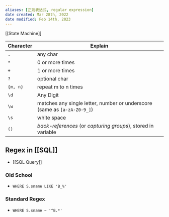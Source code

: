 ```yaml
---
aliases: [正则表达式, regular expression]
date created: Mar 28th, 2022
date modified: Feb 14th, 2023
---
```

[[State Machine]]

| Character | Explain                                                                  |
| --------- | ------------------------------------------------------------------------ |
| `.`       | any char                                                                 |
| `*`       | 0 or more times                                                          |
| `+`       | 1 or more times                                                          |
| `?`       | optional char                                                            |
| `{m, n}`  | repeat m to n times                                                      |
| `\d`      | Any Digit                                                                |
| `\w`      | matches any single letter, number or underscore (same as `[a-zA-Z0-9_]`) |
| `\s`      | white space                                                              |
| `()`      | _back-references_ (or _capturing groups_), stored in variable                                                                         |

## Regex in [[SQL]]
- [[SQL Query]]

### Old School
- `WHERE S.sname LIKE 'B_%'`

### Standard Regex
- `WHERE S.sname ~ '^B.*'`
